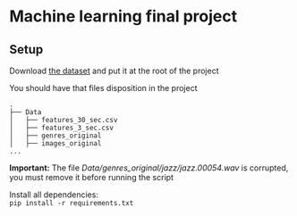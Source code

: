 # Machine learning final project

## Setup
Download [the dataset](https://www.kaggle.com/andradaolteanu/gtzan-dataset-music-genre-classification?fbclid=IwAR00Cf-LRtyxvbPzAy119Q0YL0mlsDNeCqYTKjUBuu4jQx5MF1aQdSxUFVI) and put it at the root of the project

You should have that files disposition in the project
```shell
.
├── Data
│   ├── features_30_sec.csv
│   ├── features_3_sec.csv
│   ├── genres_original
│   ├── images_original
...
```

**Important:** The file *Data/genres_original/jazz/jazz.00054.wav* is corrupted, you must remove it before running the script

Install all dependencies:  
```pip install -r requirements.txt```
